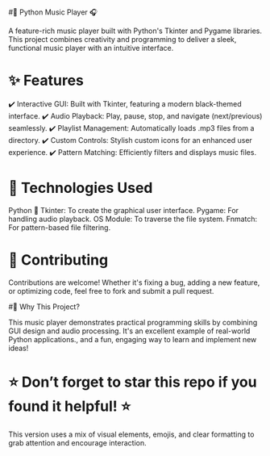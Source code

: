 #🎵 Python Music Player 🎧

A feature-rich music player built with Python's Tkinter and Pygame libraries. This project combines creativity and programming to deliver a sleek, functional music player with an intuitive interface.

# ✨ Features

✔️ Interactive GUI: Built with Tkinter, featuring a modern black-themed interface.
✔️ Audio Playback: Play, pause, stop, and navigate (next/previous) seamlessly.
✔️ Playlist Management: Automatically loads .mp3 files from a directory.
✔️ Custom Controls: Stylish custom icons for an enhanced user experience.
✔️ Pattern Matching: Efficiently filters and displays music files.

# 🔧 Technologies Used

Python 🐍
Tkinter: To create the graphical user interface.
Pygame: For handling audio playback.
OS Module: To traverse the file system.
Fnmatch: For pattern-based file filtering.

# 🤝 Contributing

Contributions are welcome! Whether it's fixing a bug, adding a new feature, or optimizing code, feel free to fork and submit a pull request.

#🌟 Why This Project?

This music player demonstrates practical programming skills by combining GUI design and audio processing. It's an excellent example of real-world Python applications., and a fun, engaging way to learn and implement new ideas!

# ⭐ Don’t forget to star this repo if you found it helpful! ⭐

This version uses a mix of visual elements, emojis, and clear formatting to grab attention and encourage interaction.
